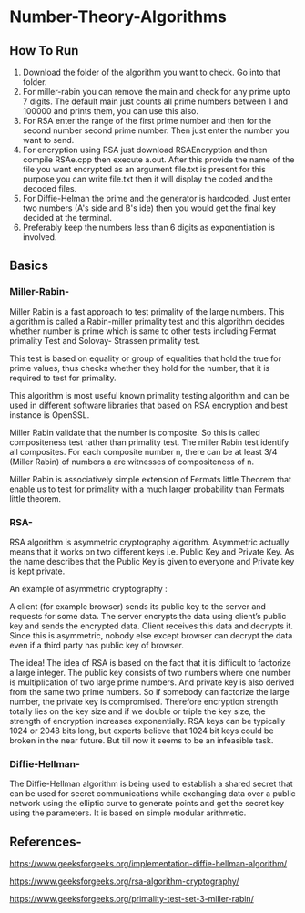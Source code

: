 # Number-Theory-Algorithms

## How To Run

1) Download the folder of the algorithm you want to check. Go into that folder.
2) For miller-rabin you can remove the main and check for any prime upto 7 digits. The default main just counts all prime numbers between 1 and 100000 and prints them, you can use this also.
3) For RSA enter the range of the first prime number and then for the second number second prime number. Then just enter the number you want to send.
4) For encryption using RSA just download RSAEncryption and then compile RSAe.cpp then execute a.out. After this provide the name of the file you want encrypted as an argument file.txt is present for this purpose you can write file.txt then it will display the coded and the decoded files.
5) For Diffie-Helman the prime and the generator is hardcoded. Just enter two numbers (A's side and B's ide) then you would get the final key decided at the terminal.
6) Preferably keep the numbers less than 6 digits as exponentiation is involved.

## Basics

### Miller-Rabin-

Miller Rabin is a fast approach to test primality of the large numbers. This algorithm is called a Rabin-miller primality test and this algorithm decides whether number is prime which is same to other tests including Fermat primality Test and Solovay- Strassen primality test.

This test is based on equality or group of equalities that hold the true for prime values, thus checks whether they hold for the number, that it is required to test for primality.

This algorithm is most useful known primality testing algorithm and can be used in different software libraries that based on RSA encryption and best instance is OpenSSL.

Miller Rabin validate that the number is composite. So this is called compositeness test rather than primality test. The miller Rabin test identify all composites. For each composite number n, there can be at least 3/4 (Miller Rabin) of numbers a are witnesses of compositeness of n.

Miller Rabin is associatively simple extension of Fermats little Theorem that enable us to test for primality with a much larger probability than Fermats little theorem.

### RSA-

RSA algorithm is asymmetric cryptography algorithm. Asymmetric actually means that it works on two different keys i.e. Public Key and Private Key. As the name describes that the Public Key is given to everyone and Private key is kept private.

An example of asymmetric cryptography :

A client (for example browser) sends its public key to the server and requests for some data.
The server encrypts the data using client’s public key and sends the encrypted data.
Client receives this data and decrypts it.
Since this is asymmetric, nobody else except browser can decrypt the data even if a third party has public key of browser.

The idea! The idea of RSA is based on the fact that it is difficult to factorize a large integer. The public key consists of two numbers where one number is multiplication of two large prime numbers. And private key is also derived from the same two prime numbers. So if somebody can factorize the large number, the private key is compromised. Therefore encryption strength totally lies on the key size and if we double or triple the key size, the strength of encryption increases exponentially. RSA keys can be typically 1024 or 2048 bits long, but experts believe that 1024 bit keys could be broken in the near future. But till now it seems to be an infeasible task.

### Diffie-Hellman-

The Diffie-Hellman algorithm is being used to establish a shared secret that can be used for secret communications while exchanging data over a public network using the elliptic curve to generate points and get the secret key using the parameters.  It is based on simple modular arithmetic.

## References-

https://www.geeksforgeeks.org/implementation-diffie-hellman-algorithm/

https://www.geeksforgeeks.org/rsa-algorithm-cryptography/

https://www.geeksforgeeks.org/primality-test-set-3-miller-rabin/

